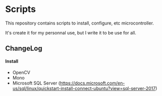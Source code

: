 # Scripts
This repository contains scripts to install, configure, etc microcontroller.

It's create it for my personnal use, but I write it to be use for all.

## ChangeLog

#### Install
- OpenCV
- Mono
- Microsoft SQL Server (https://docs.microsoft.com/en-us/sql/linux/quickstart-install-connect-ubuntu?view=sql-server-2017)

